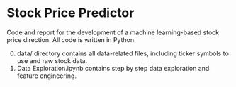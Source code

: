 # Stock Price Predictor
 Code and report for the development of a machine learning-based stock price direction. All code is written in Python.

0. data/ directory contains all data-related files, including ticker symbols to use and raw stock data.
1. Data Exploration.ipynb contains step by step data exploration and feature engineering.

